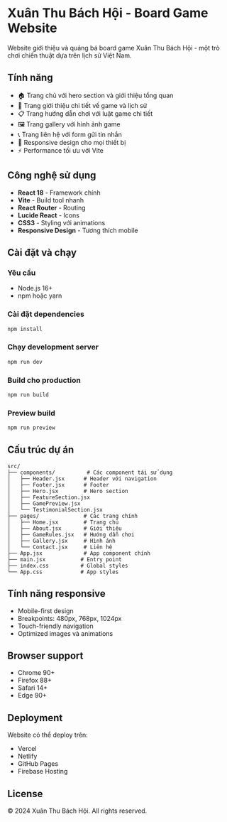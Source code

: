 # Xuân Thu Bách Hội - Board Game Website

Website giới thiệu và quảng bá board game Xuân Thu Bách Hội - một trò chơi chiến thuật dựa trên lịch sử Việt Nam.

## Tính năng

- 🏠 Trang chủ với hero section và giới thiệu tổng quan
- 📖 Trang giới thiệu chi tiết về game và lịch sử
- 📋 Trang hướng dẫn chơi với luật game chi tiết
- 🖼️ Trang gallery với hình ảnh game
- 📞 Trang liên hệ với form gửi tin nhắn
- 📱 Responsive design cho mọi thiết bị
- ⚡ Performance tối ưu với Vite

## Công nghệ sử dụng

- **React 18** - Framework chính
- **Vite** - Build tool nhanh
- **React Router** - Routing
- **Lucide React** - Icons
- **CSS3** - Styling với animations
- **Responsive Design** - Tương thích mobile

## Cài đặt và chạy

### Yêu cầu
- Node.js 16+ 
- npm hoặc yarn

### Cài đặt dependencies
```bash
npm install
```

### Chạy development server
```bash
npm run dev
```

### Build cho production
```bash
npm run build
```

### Preview build
```bash
npm run preview
```

## Cấu trúc dự án

```
src/
├── components/          # Các component tái sử dụng
│   ├── Header.jsx      # Header với navigation
│   ├── Footer.jsx      # Footer
│   ├── Hero.jsx        # Hero section
│   ├── FeatureSection.jsx
│   ├── GamePreview.jsx
│   └── TestimonialSection.jsx
├── pages/              # Các trang chính
│   ├── Home.jsx        # Trang chủ
│   ├── About.jsx       # Giới thiệu
│   ├── GameRules.jsx   # Hướng dẫn chơi
│   ├── Gallery.jsx     # Hình ảnh
│   └── Contact.jsx     # Liên hệ
├── App.jsx             # App component chính
├── main.jsx           # Entry point
├── index.css          # Global styles
└── App.css            # App styles
```

## Tính năng responsive

- Mobile-first design
- Breakpoints: 480px, 768px, 1024px
- Touch-friendly navigation
- Optimized images và animations

## Browser support

- Chrome 90+
- Firefox 88+
- Safari 14+
- Edge 90+

## Deployment

Website có thể deploy trên:
- Vercel
- Netlify  
- GitHub Pages
- Firebase Hosting

## License

© 2024 Xuân Thu Bách Hội. All rights reserved.
